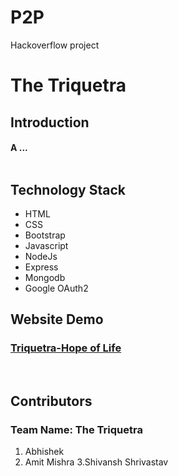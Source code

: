 # P2P
Hackoverflow project
<br>

# The Triquetra
## Introduction
#### A ...<br> <br>


## Technology Stack
<ul>
  <li>HTML</li>
  <li>CSS</li>
  <li>Bootstrap</li>
  <li>Javascript</li>
  <li>NodeJs</li>
  <li>Express</li>
  <li>Mongodb</li>
  <li>Google OAuth2</li>
</ul>

## Website Demo
### [Triquetra-Hope of Life](https://triquetra-hackoverflow.herokuapp.com/)
<br>

## Contributors
### Team Name: The Triquetra
  1. Abhishek
  2. Amit Mishra
  3.Shivansh Shrivastav
